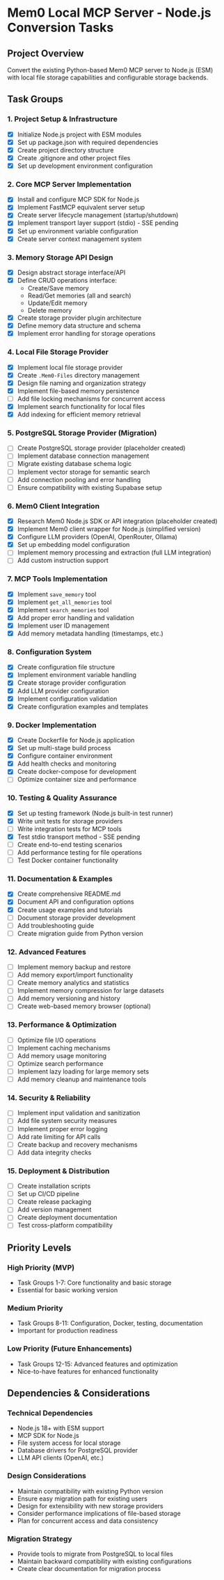 # Mem0 Local MCP Server - Node.js Conversion Tasks

## Project Overview
Convert the existing Python-based Mem0 MCP server to Node.js (ESM) with local file storage capabilities and configurable storage backends.

## Task Groups

### 1. Project Setup & Infrastructure
- [x] Initialize Node.js project with ESM modules
- [x] Set up package.json with required dependencies
- [x] Create project directory structure
- [x] Create .gitignore and other project files
- [x] Set up development environment configuration

### 2. Core MCP Server Implementation
- [x] Install and configure MCP SDK for Node.js
- [x] Implement FastMCP equivalent server setup
- [x] Create server lifecycle management (startup/shutdown)
- [x] Implement transport layer support (stdio) - SSE pending
- [x] Set up environment variable configuration
- [x] Create server context management system

### 3. Memory Storage API Design
- [x] Design abstract storage interface/API
- [x] Define CRUD operations interface:
  - Create/Save memory
  - Read/Get memories (all and search)
  - Update/Edit memory
  - Delete memory
- [x] Create storage provider plugin architecture
- [x] Define memory data structure and schema
- [x] Implement error handling for storage operations

### 4. Local File Storage Provider
- [x] Implement local file storage provider
- [x] Create `.Mem0-Files` directory management
- [x] Design file naming and organization strategy
- [x] Implement file-based memory persistence
- [ ] Add file locking mechanisms for concurrent access
- [x] Implement search functionality for local files
- [x] Add indexing for efficient memory retrieval

### 5. PostgreSQL Storage Provider (Migration)
- [ ] Create PostgreSQL storage provider (placeholder created)
- [ ] Implement database connection management
- [ ] Migrate existing database schema logic
- [ ] Implement vector storage for semantic search
- [ ] Add connection pooling and error handling
- [ ] Ensure compatibility with existing Supabase setup

### 6. Mem0 Client Integration
- [x] Research Mem0 Node.js SDK or API integration (placeholder created)
- [x] Implement Mem0 client wrapper for Node.js (simplified version)
- [x] Configure LLM providers (OpenAI, OpenRouter, Ollama)
- [x] Set up embedding model configuration
- [ ] Implement memory processing and extraction (full LLM integration)
- [ ] Add custom instruction support

### 7. MCP Tools Implementation
- [x] Implement `save_memory` tool
- [x] Implement `get_all_memories` tool
- [x] Implement `search_memories` tool
- [x] Add proper error handling and validation
- [x] Implement user ID management
- [x] Add memory metadata handling (timestamps, etc.)

### 8. Configuration System
- [x] Create configuration file structure
- [x] Implement environment variable handling
- [x] Create storage provider configuration
- [x] Add LLM provider configuration
- [x] Implement configuration validation
- [x] Create configuration examples and templates

### 9. Docker Implementation
- [x] Create Dockerfile for Node.js application
- [x] Set up multi-stage build process
- [x] Configure container environment
- [x] Add health checks and monitoring
- [x] Create docker-compose for development
- [ ] Optimize container size and performance

### 10. Testing & Quality Assurance
- [x] Set up testing framework (Node.js built-in test runner)
- [x] Write unit tests for storage providers
- [ ] Write integration tests for MCP tools
- [x] Test stdio transport method - SSE pending
- [ ] Create end-to-end testing scenarios
- [ ] Add performance testing for file operations
- [ ] Test Docker container functionality

### 11. Documentation & Examples
- [x] Create comprehensive README.md
- [x] Document API and configuration options
- [x] Create usage examples and tutorials
- [ ] Document storage provider development
- [ ] Add troubleshooting guide
- [ ] Create migration guide from Python version

### 12. Advanced Features
- [ ] Implement memory backup and restore
- [ ] Add memory export/import functionality
- [ ] Create memory analytics and statistics
- [ ] Implement memory compression for large datasets
- [ ] Add memory versioning and history
- [ ] Create web-based memory browser (optional)

### 13. Performance & Optimization
- [ ] Optimize file I/O operations
- [ ] Implement caching mechanisms
- [ ] Add memory usage monitoring
- [ ] Optimize search performance
- [ ] Implement lazy loading for large memory sets
- [ ] Add memory cleanup and maintenance tools

### 14. Security & Reliability
- [ ] Implement input validation and sanitization
- [ ] Add file system security measures
- [ ] Implement proper error logging
- [ ] Add rate limiting for API calls
- [ ] Create backup and recovery mechanisms
- [ ] Add data integrity checks

### 15. Deployment & Distribution
- [ ] Create installation scripts
- [ ] Set up CI/CD pipeline
- [ ] Create release packaging
- [ ] Add version management
- [ ] Create deployment documentation
- [ ] Test cross-platform compatibility

## Priority Levels

### High Priority (MVP)
- Task Groups 1-7: Core functionality and basic storage
- Essential for basic working version

### Medium Priority
- Task Groups 8-11: Configuration, Docker, testing, documentation
- Important for production readiness

### Low Priority (Future Enhancements)
- Task Groups 12-15: Advanced features and optimization
- Nice-to-have features for enhanced functionality

## Dependencies & Considerations

### Technical Dependencies
- Node.js 18+ with ESM support
- MCP SDK for Node.js
- File system access for local storage
- Database drivers for PostgreSQL provider
- LLM API clients (OpenAI, etc.)

### Design Considerations
- Maintain compatibility with existing Python version
- Ensure easy migration path for existing users
- Design for extensibility with new storage providers
- Consider performance implications of file-based storage
- Plan for concurrent access and data consistency

### Migration Strategy
- Provide tools to migrate from PostgreSQL to local files
- Maintain backward compatibility with existing configurations
- Create clear documentation for migration process